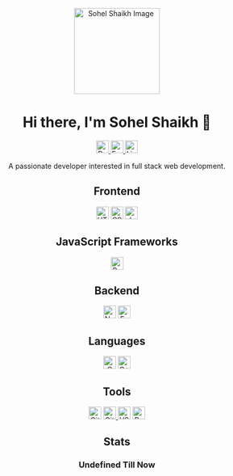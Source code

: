 <!-- Your header -->

<p align="center">
  <a href="https://your-image-url.com/your-image.png">
    <img src="https://your-image-url.com/your-image.png" alt="Sohel Shaikh Image" width="170">
  </a>
</p>

<!-- Your bio -->

<h1 align="center">Hi there, I'm Sohel Shaikh 👋</h1>

<p align="center">
  <a href="https://mysite-portfoliohub.netlify.app">
    <img src="https://img.shields.io/badge/Portfolio-1abc9c?logo=web&logoColor=white" alt="Portfolio" height="25">
  </a>
  <a href="https://sohel.techin@gmail.com">
    <img src="https://img.shields.io/badge/Email-D14836?logo=gmail&logoColor=white" alt="Email" height="25">
  </a>
  <a href="https://www.linkedin.com/in/sohel-shaikh-tech/">
    <img src="https://img.shields.io/badge/LinkedIn-0077B5?logo=linkedin&logoColor=white" alt="LinkedIn" height="25">
  </a>
</p>

<p align="center">A passionate developer interested in full stack web development.</p>

<!-- Frontend -->
<h2 align="center">Frontend</h2>
<p align="center">
  <img src="https://img.shields.io/badge/HTML5-E34F26?logo=html5&logoColor=white" alt="HTML5" height="25">
  <img src="https://img.shields.io/badge/CSS3-1572B6?logo=css3&logoColor=white" alt="CSS3" height="25">
  <img src="https://img.shields.io/badge/JavaScript-F7DF1E?logo=javascript&logoColor=black" alt="JavaScript" height="25">
</p>

<!-- JavaScript Frameworks -->
<h2 align="center">JavaScript Frameworks</h2>
<p align="center">
  <img src="https://img.shields.io/badge/React-61DAFB?logo=react&logoColor=black" alt="React" height="25">
  <!-- <img src="https://img.shields.io/badge/Angular-DD0031?logo=angular&logoColor=white" alt="Angular" height="25"> -->
  <!-- <img src="https://img.shields.io/badge/Vue.js-4FC08D?logo=vue.js&logoColor=white" alt="Vue.js" height="25"> -->
</p>

<!-- 
  <li> Make it Proper And looks like a Profile Page</li> 
  <li> Add Portfolio Website look and Other links with Styling like grid and any other design </li>
  <li> Add Leetcode and other Stats</li>
-->

<!-- Backend -->
<h2 align="center">Backend</h2>
<p align="center">
  <img src="https://img.shields.io/badge/Node.js-339933?logo=node.js&logoColor=white" alt="Node.js" height="25">
  <img src="https://img.shields.io/badge/Express.js-000000?logo=express&logoColor=white" alt="Express.js" height="25">
</p>

<!-- Language -->
<h2 align="center">Languages</h2>
<p align="center">
  <img src="https://img.shields.io/badge/C-00599C?logo=c&logoColor=white" alt="C" height="25">
  <img src="https://img.shields.io/badge/C++-00599C?logo=c%2B%2B&logoColor=white" alt="C++" height="25">
</p>

<!-- Tools -->
<h2 align="center">Tools</h2>
<p align="center">
  <img src="https://img.shields.io/badge/Git-F05032?logo=git&logoColor=white" alt="Git" height="25">
  <a href="https://github.com/sohelshaikh01">
    <img src="https://img.shields.io/badge/GitHub-181717?logo=github&logoColor=white" alt="GitHub" height="25">
  </a>
  <img src="https://img.shields.io/badge/VS_Code-007ACC?logo=visual-studio-code&logoColor=white" alt="VS Code" height="25">
  <!-- <img src="https://img.shields.io/badge/Blogger-FF5722?logo=blogger&logoColor=white" alt="Blogger" height="25"> -->
  <img src="https://img.shields.io/badge/Replit-667881?logo=replit&logoColor=white" alt="Replit" height="25">
  <!-- <img src="https://img.shields.io/badge/Reddit-FF4500?logo=reddit&logoColor=white" alt="Reddit" height="25"> -->
</p>

<!-- Stats -->
<h2 align="center">Stats</h2>
<h3 align="center">Undefined Till Now</h3>
